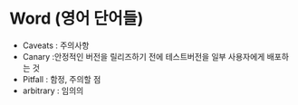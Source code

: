 # Word (영어 단어들)

- Caveats : 주의사항
- Canary :안정적인 버전을 릴리즈하기 전에 테스트버전을 일부 사용자에게 배포하는 것
- Pitfall : 함정, 주의할 점
- arbitrary : 임의의